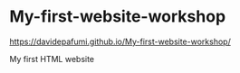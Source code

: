 # My-first-website-workshop

https://davidepafumi.github.io/My-first-website-workshop/

My first HTML website
